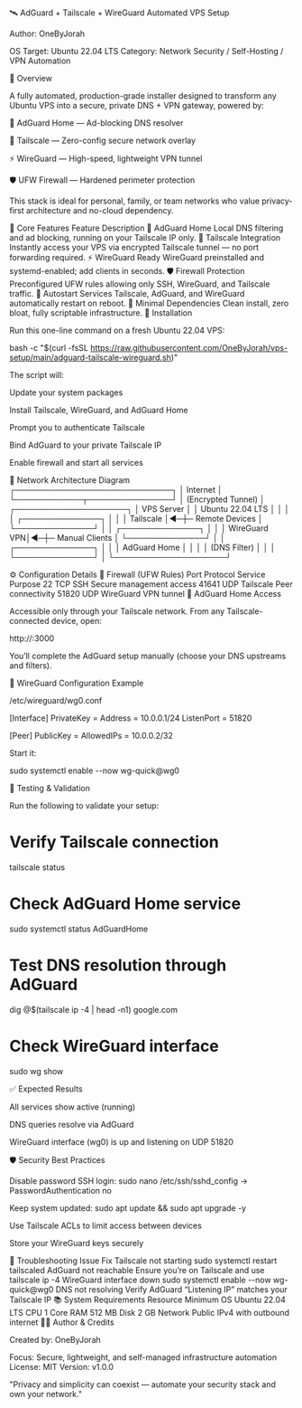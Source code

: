 🛰️ AdGuard + Tailscale + WireGuard Automated VPS Setup

Author: OneByJorah

OS Target: Ubuntu 22.04 LTS
Category: Network Security / Self-Hosting / VPN Automation

🔧 Overview

A fully automated, production-grade installer designed to transform any Ubuntu VPS into a secure, private DNS + VPN gateway, powered by:

🧩 AdGuard Home — Ad-blocking DNS resolver

🔐 Tailscale — Zero-config secure network overlay

⚡ WireGuard — High-speed, lightweight VPN tunnel

🛡️ UFW Firewall — Hardened perimeter protection

This stack is ideal for personal, family, or team networks who value privacy-first architecture and no-cloud dependency.

🧠 Core Features
Feature	Description
🧩 AdGuard Home	Local DNS filtering and ad blocking, running on your Tailscale IP only.
🔐 Tailscale Integration	Instantly access your VPS via encrypted Tailscale tunnel — no port forwarding required.
⚡ WireGuard Ready	WireGuard preinstalled and systemd-enabled; add clients in seconds.
🛡️ Firewall Protection	Preconfigured UFW rules allowing only SSH, WireGuard, and Tailscale traffic.
🔄 Autostart Services	Tailscale, AdGuard, and WireGuard automatically restart on reboot.
🧰 Minimal Dependencies	Clean install, zero bloat, fully scriptable infrastructure.
🚀 Installation

Run this one-line command on a fresh Ubuntu 22.04 VPS:

bash -c "$(curl -fsSL https://raw.githubusercontent.com/OneByJorah/vps-setup/main/adguard-tailscale-wireguard.sh)"


The script will:

Update your system packages

Install Tailscale, WireGuard, and AdGuard Home

Prompt you to authenticate Tailscale

Bind AdGuard to your private Tailscale IP

Enable firewall and start all services

🧩 Network Architecture Diagram
                ┌────────────────────────────┐
                │        Internet            │
                └────────────┬───────────────┘
                             │
                      (Encrypted Tunnel)
                             │
                  ┌────────────────────┐
                  │     VPS Server     │
                  │ Ubuntu 22.04 LTS   │
                  │                    │
                  │  ┌──────────────┐  │
                  │  │  Tailscale   │◄─┼─ Remote Devices
                  │  └──────────────┘  │
                  │  ┌──────────────┐  │
                  │  │ WireGuard VPN│◄─┼─ Manual Clients
                  │  └──────────────┘  │
                  │  ┌──────────────┐  │
                  │  │ AdGuard Home │  │
                  │  │ (DNS Filter) │  │
                  │  └──────────────┘  │
                  └────────────────────┘

⚙️ Configuration Details
🧱 Firewall (UFW Rules)
Port	Protocol	Service	Purpose
22	TCP	SSH	Secure management access
41641	UDP	Tailscale	Peer connectivity
51820	UDP	WireGuard	VPN tunnel
🧩 AdGuard Home Access

Accessible only through your Tailscale network.
From any Tailscale-connected device, open:

http://<Tailscale-IP>:3000


You’ll complete the AdGuard setup manually (choose your DNS upstreams and filters).

🔧 WireGuard Configuration Example

/etc/wireguard/wg0.conf

[Interface]
PrivateKey = <server-private-key>
Address = 10.0.0.1/24
ListenPort = 51820

[Peer]
PublicKey = <client-public-key>
AllowedIPs = 10.0.0.2/32


Start it:

sudo systemctl enable --now wg-quick@wg0

🧰 Testing & Validation

Run the following to validate your setup:

# Verify Tailscale connection
tailscale status

# Check AdGuard Home service
sudo systemctl status AdGuardHome

# Test DNS resolution through AdGuard
dig @$(tailscale ip -4 | head -n1) google.com

# Check WireGuard interface
sudo wg show


✅ Expected Results

All services show active (running)

DNS queries resolve via AdGuard

WireGuard interface (wg0) is up and listening on UDP 51820

🛡️ Security Best Practices

Disable password SSH login: sudo nano /etc/ssh/sshd_config → PasswordAuthentication no

Keep system updated: sudo apt update && sudo apt upgrade -y

Use Tailscale ACLs to limit access between devices

Store your WireGuard keys securely

🧾 Troubleshooting
Issue	Fix
Tailscale not starting	sudo systemctl restart tailscaled
AdGuard not reachable	Ensure you’re on Tailscale and use tailscale ip -4
WireGuard interface down	sudo systemctl enable --now wg-quick@wg0
DNS not resolving	Verify AdGuard “Listening IP” matches your Tailscale IP
📚 System Requirements
Resource	Minimum
OS	Ubuntu 22.04 LTS
CPU	1 Core
RAM	512 MB
Disk	2 GB
Network	Public IPv4 with outbound internet
🧑‍💻 Author & Credits

Created by: OneByJorah

Focus: Secure, lightweight, and self-managed infrastructure automation
License: MIT
Version: v1.0.0

"Privacy and simplicity can coexist — automate your security stack and own your network."
